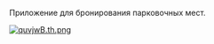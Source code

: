 Приложение для бронирования парковочных мест.

<a href="https://freeimage.host/i/quvjwB"><img src="https://iili.io/quvjwB.th.png" alt="quvjwB.th.png" border="0"></a>
